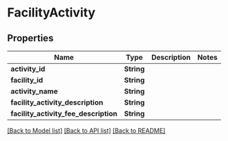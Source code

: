 # FacilityActivity

## Properties
Name | Type | Description | Notes
------------ | ------------- | ------------- | -------------
**activity_id** | **String** |  | 
**facility_id** | **String** |  | 
**activity_name** | **String** |  | 
**facility_activity_description** | **String** |  | 
**facility_activity_fee_description** | **String** |  | 

[[Back to Model list]](../README.md#documentation-for-models) [[Back to API list]](../README.md#documentation-for-api-endpoints) [[Back to README]](../README.md)


